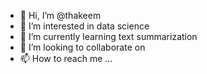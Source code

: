 - 👋 Hi, I’m @thakeem
- 👀 I’m interested in data science 
- 🌱 I’m currently learning text summarization 
- 💞️ I’m looking to collaborate on 
- 📫 How to reach me ...

<!---
thakeem/thakeem is a ✨ special ✨ repository because its `README.md` (this file) appears on your GitHub profile.
You can click the Preview link to take a look at your changes.
--->
